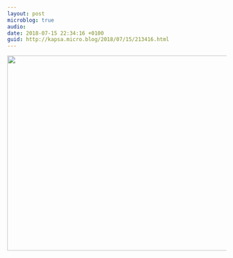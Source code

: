 ```yaml
---
layout: post
microblog: true
audio: 
date: 2018-07-15 22:34:16 +0100
guid: http://kapsa.micro.blog/2018/07/15/213416.html
---
```



<img src="http://www.jeankapsa.com/uploads/2018/d371c11363.jpg" width="600" height="449" />
